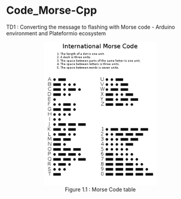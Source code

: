 # Code_Morse-Cpp
TD1 : Converting the message to flashing with Morse code - Arduino environment and Plateformio ecosystem

<figure align="center">
  <img src="International_Morse_Code.svg.png" style= background-color:white width="300" title=""/>
  <figcaption>Figure 1.1 : Morse Code table</figcaption>
</figure>



